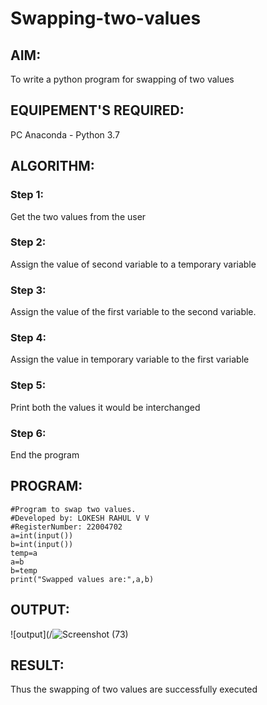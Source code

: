 # Swapping-two-values
## AIM:
To write a python program for swapping of two values
## EQUIPEMENT'S REQUIRED: 
PC
Anaconda - Python 3.7
## ALGORITHM: 
### Step 1:
Get the two values from the user
### Step 2: 
Assign the value of second variable to a temporary variable 
### Step 3: 
Assign the value of the first variable to the second variable.
### Step 4:  
Assign the value in temporary variable to the first variable
### Step 5: 
Print both the values it would be interchanged
### Step 6: 
End the program
## PROGRAM:
```
#Program to swap two values.
#Developed by: LOKESH RAHUL V V
#RegisterNumber: 22004702   
a=int(input())
b=int(input())
temp=a
a=b
b=temp
print("Swapped values are:",a,b)
```
## OUTPUT:
![output](/![Screenshot (73)](https://user-images.githubusercontent.com/118423842/210341003-64c97d57-402b-470c-87c6-09af6b098d52.png)


## RESULT:
Thus the swapping of two values are successfully executed



